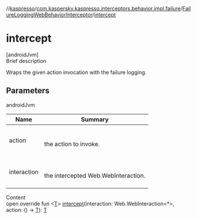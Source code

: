 //[kaspresso](../../index.md)/[com.kaspersky.kaspresso.interceptors.behavior.impl.failure](../index.md)/[FailureLoggingWebBehaviorInterceptor](index.md)/[intercept](intercept.md)



# intercept  
[androidJvm]  
Brief description  


Wraps the given action invocation with the failure logging.



## Parameters  
  
androidJvm  
  
|  Name|  Summary| 
|---|---|
| action| <br><br>the action to invoke.<br><br>
| interaction| <br><br>the intercepted Web.WebInteraction.<br><br>
  
  
Content  
open override fun <[T](intercept.md)> [intercept](intercept.md)(interaction: Web.WebInteraction<*>, action: () -> [T](intercept.md)): [T](intercept.md)  



